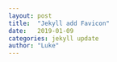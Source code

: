 ```yaml
---
layout: post
title:  "Jekyll add Favicon"
date:   2019-01-09
categories: jekyll update
author: "Luke"
---
```

